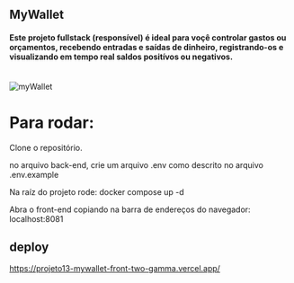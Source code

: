 ## MyWallet
<h4>  Este projeto fullstack (responsível) é ideal para voçê controlar gastos ou orçamentos, recebendo entradas e saídas de dinheiro, registrando-os e visualizando em tempo real saldos positívos ou negativos.</h4>
<br>
<img alt="myWallet" src="https://media.discordapp.net/attachments/1068625823613067355/1101276669618163783/myWallet.png"/>

# Para rodar:

Clone o repositório.

no arquivo back-end, crie um arquivo .env como descrito no arquivo .env.example

Na raíz do projeto rode: docker compose up -d

Abra o front-end copiando na barra de endereços do navegador: localhost:8081


## deploy

https://projeto13-mywallet-front-two-gamma.vercel.app/

